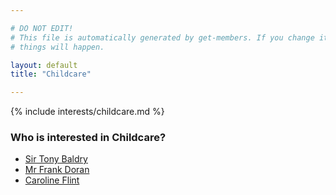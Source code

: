 ```yaml
---

# DO NOT EDIT!
# This file is automatically generated by get-members. If you change it, bad
# things will happen.

layout: default
title: "Childcare"

---
```


{% include interests/childcare.md %}

### Who is interested in Childcare?


* [Sir Tony Baldry](../members/sir-tony-baldry.html)
* [Mr Frank Doran](../members/mr-frank-doran.html)
* [Caroline Flint](../members/caroline-flint.html)
